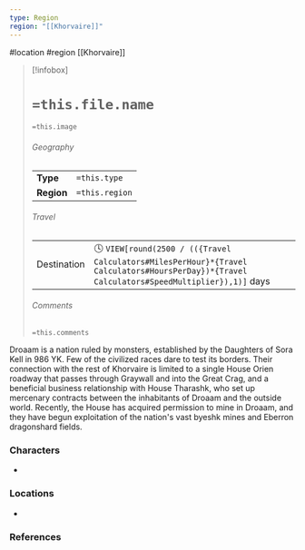 ```yaml
---
type: Region
region: "[[Khorvaire]]"
---
```

 #location #region [[Khorvaire]]

> [!infobox]
> # `=this.file.name`
> `=this.image`
> ###### Geography
> |  |  |
> | ---- | ---- |
> | **Type** | `=this.type` |
> | **Region** | `=this.region` |
> ###### Travel
> |  |  |
> | ---- | ---- |
> | Destination | 🕓 `VIEW[round(2500 / (({Travel Calculators#MilesPerHour}*{Travel Calculators#HoursPerDay})*{Travel Calculators#SpeedMultiplier}),1)]` days |
> ###### Comments
> `=this.comments`

Droaam is a nation ruled by monsters, established by the Daughters of Sora Kell in 986 YK. Few of the civilized races dare to test its borders. Their connection with the rest of Khorvaire is limited to a single House Orien roadway that passes through Graywall and into the Great Crag, and a beneficial business relationship with House Tharashk, who set up mercenary contracts between the inhabitants of Droaam and the outside world. Recently, the House has acquired permission to mine in Droaam, and they have begun exploitation of the nation's vast byeshk mines and Eberron dragonshard fields.

### Characters

* 

### Locations

* 

### References
